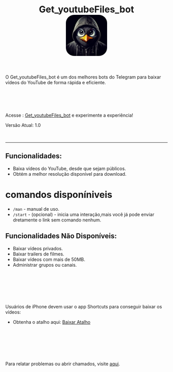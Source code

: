 <h1 align="center">Get_youtubeFiles_bot<br />
<div align="center">
<a href="https://t.me/Get_youtubeFiles_bot?text=/start">    <img src="boticon.jpg"
 title="Logo" style="max-width:100%;border-radius: 20%;" width="128" /></a>


</div>
<div align="center">


</div></h1>

<br>



O Get_youtubeFiles_bot é um dos melhores bots do Telegram para baixar vídeos do YouTube de forma rápida e eficiente.
<br><br><br><br><br><br>
Acesse : [Get_youtubeFiles_bot](https://t.me/Get_youtubeFiles_bot?text=/start) e experimente a experiência!


Versão Atual: 1.0


<br>

---
## Funcionalidades:

- Baixa vídeos do YouTube, desde que sejam públicos.
- Obtém a melhor resolução disponível para download.


# comandos disponíniveis
- `/man` - manual de uso.
- `/start` - (opcional) - inicia uma interação,mais você já pode enviar dretamente o link sem comando nenhum.
## Funcionalidades Não Disponíveis:

- Baixar vídeos privados.
- Baixar trailers de filmes.
- Baixar vídeos com mais de 50MB.
- Administrar grupos ou canais.

<br><br><br><br><br>


Usuários de iPhone devem usar o app Shortcuts para conseguir baixar os vídeos:

- Obtenha o atalho aqui: [Baixar Atalho](https://www.icloud.com/shortcuts/ce92c5da8fc04947837c2e207403d1cb)


<br><br><br><br><br>


Para relatar problemas ou abrir chamados, visite [aqui](https://github.com/PauloCesar0073/Get_youtubeFiles_bot/issues/1).